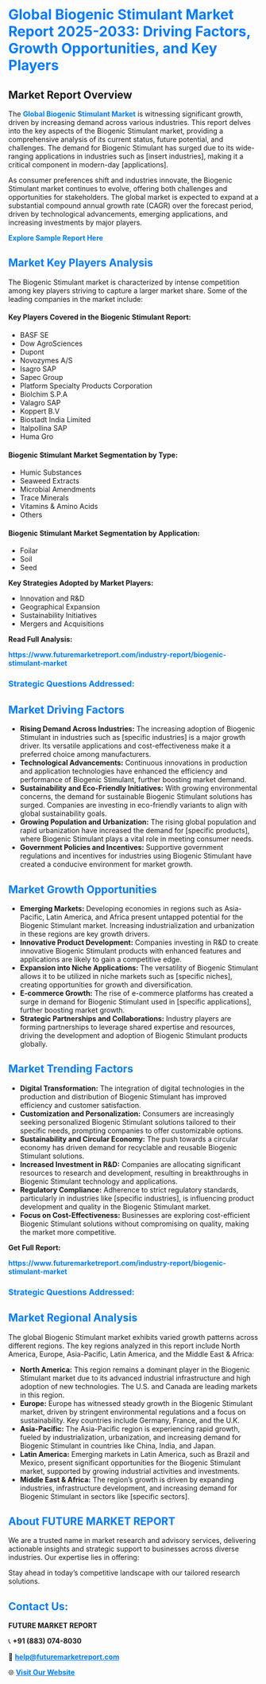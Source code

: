 <h1 style="color: #007BFF;">Global Biogenic Stimulant Market Report 2025-2033: Driving Factors, Growth Opportunities, and Key Players</h1>

<section id="overview">
<h2>Market Report Overview</h2>
<p>The <a href="https://www.futuremarketreport.com/industry-report/biogenic-stimulant-market" style="color: #007BFF; text-decoration: none;"><strong>Global Biogenic Stimulant Market</strong></a> is witnessing significant growth, driven by increasing demand across various industries. This report delves into the key aspects of the Biogenic Stimulant market, providing a comprehensive analysis of its current status, future potential, and challenges. The demand for Biogenic Stimulant has surged due to its wide-ranging applications in industries such as [insert industries], making it a critical component in modern-day [applications].</p>
<p>As consumer preferences shift and industries innovate, the Biogenic Stimulant market continues to evolve, offering both challenges and opportunities for stakeholders. The global market is expected to expand at a substantial compound annual growth rate (CAGR) over the forecast period, driven by technological advancements, emerging applications, and increasing investments by major players.</p>
</section>

<section id="overview">
<p><a href="https://www.futuremarketreport.com/request-sample/reportId=87823" style="color: #007BFF; text-decoration: none;"><strong>Explore Sample Report Here</strong></a></p>
</section>

<section id="key-players">
<h2 style="color: #007BFF;">Market Key Players Analysis</h2>
<p>The Biogenic Stimulant market is characterized by intense competition among key players striving to capture a larger market share. Some of the leading companies in the market include:</p>
<h4>Key Players Covered in the Biogenic Stimulant Report:</h4>
<ul><li>BASF SE</li><li>Dow AgroSciences</li><li>Dupont</li><li>Novozymes A/S</li><li>Isagro SAP</li><li>Sapec Group</li><li>Platform Specialty Products Corporation</li><li>Biolchim S.P.A</li><li>Valagro SAP</li><li>Koppert B.V</li><li>Biostadt India Limited</li><li>Italpollina SAP</li><li>Huma Gro</li></ul>
<h4>Biogenic Stimulant Market Segmentation by Type:</h4>
<ul><li>Humic Substances</li><li>Seaweed Extracts</li><li>Microbial Amendments</li><li>Trace Minerals</li><li>Vitamins &amp; Amino Acids</li><li>Others</li></ul>

<h4>Biogenic Stimulant Market Segmentation by Application:</h4>
<ul><li>Foilar</li><li>Soil</li><li>Seed</li></ul>
<p><strong>Key Strategies Adopted by Market Players:</strong></p>
<ul>
<li>Innovation and R&D</li>
<li>Geographical Expansion</li>
<li>Sustainability Initiatives</li>
<li>Mergers and Acquisitions</li>
</ul>
</section>

<section>
<p><strong>Read Full Analysis: </strong></p><a href="https://www.futuremarketreport.com/industry-report/biogenic-stimulant-market" style="color: #007BFF; text-decoration: none;"><strong>https://www.futuremarketreport.com/industry-report/biogenic-stimulant-market</strong></a>
<h3 style="color: #007BFF;">Strategic Questions Addressed:</h3>
</section>

<section id="driving-factors">
<h2 style="color: #007BFF;">Market Driving Factors</h2>
<ul>
<li><strong>Rising Demand Across Industries:</strong> The increasing adoption of Biogenic Stimulant in industries such as [specific industries] is a major growth driver. Its versatile applications and cost-effectiveness make it a preferred choice among manufacturers.</li>
<li><strong>Technological Advancements:</strong> Continuous innovations in production and application technologies have enhanced the efficiency and performance of Biogenic Stimulant, further boosting market demand.</li>
<li><strong>Sustainability and Eco-Friendly Initiatives:</strong> With growing environmental concerns, the demand for sustainable Biogenic Stimulant solutions has surged. Companies are investing in eco-friendly variants to align with global sustainability goals.</li>
<li><strong>Growing Population and Urbanization:</strong> The rising global population and rapid urbanization have increased the demand for [specific products], where Biogenic Stimulant plays a vital role in meeting consumer needs.</li>
<li><strong>Government Policies and Incentives:</strong> Supportive government regulations and incentives for industries using Biogenic Stimulant have created a conducive environment for market growth.</li>
</ul>
</section>

<section id="growth-opportunities">
<h2 style="color: #007BFF;">Market Growth Opportunities</h2>
<ul>
<li><strong>Emerging Markets:</strong> Developing economies in regions such as Asia-Pacific, Latin America, and Africa present untapped potential for the Biogenic Stimulant market. Increasing industrialization and urbanization in these regions are key growth drivers.</li>
<li><strong>Innovative Product Development:</strong> Companies investing in R&D to create innovative Biogenic Stimulant products with enhanced features and applications are likely to gain a competitive edge.</li>
<li><strong>Expansion into Niche Applications:</strong> The versatility of Biogenic Stimulant allows it to be utilized in niche markets such as [specific niches], creating opportunities for growth and diversification.</li>
<li><strong>E-commerce Growth:</strong> The rise of e-commerce platforms has created a surge in demand for Biogenic Stimulant used in [specific applications], further boosting market growth.</li>
<li><strong>Strategic Partnerships and Collaborations:</strong> Industry players are forming partnerships to leverage shared expertise and resources, driving the development and adoption of Biogenic Stimulant products globally.</li>
</ul>
</section>

<section id="trending-factors">
<h2 style="color: #007BFF;">Market Trending Factors</h2>
<ul>
<li><strong>Digital Transformation:</strong> The integration of digital technologies in the production and distribution of Biogenic Stimulant has improved efficiency and customer satisfaction.</li>
<li><strong>Customization and Personalization:</strong> Consumers are increasingly seeking personalized Biogenic Stimulant solutions tailored to their specific needs, prompting companies to offer customizable options.</li>
<li><strong>Sustainability and Circular Economy:</strong> The push towards a circular economy has driven demand for recyclable and reusable Biogenic Stimulant solutions.</li>
<li><strong>Increased Investment in R&D:</strong> Companies are allocating significant resources to research and development, resulting in breakthroughs in Biogenic Stimulant technology and applications.</li>
<li><strong>Regulatory Compliance:</strong> Adherence to strict regulatory standards, particularly in industries like [specific industries], is influencing product development and quality in the Biogenic Stimulant market.</li>
<li><strong>Focus on Cost-Effectiveness:</strong> Businesses are exploring cost-efficient Biogenic Stimulant solutions without compromising on quality, making the market more competitive.</li>
</ul>
</section>

<section>
<p><strong>Get Full Report: </strong></p><a href="https://www.futuremarketreport.com/industry-report/biogenic-stimulant-market" style="color: #007BFF; text-decoration: none;"><strong>https://www.futuremarketreport.com/industry-report/biogenic-stimulant-market</strong></a>
<h3 style="color: #007BFF;">Strategic Questions Addressed:</h3>
</section>


<section id="regional-analysis">
<h2 style="color: #007BFF;">Market Regional Analysis</h2>
<p>The global Biogenic Stimulant market exhibits varied growth patterns across different regions. The key regions analyzed in this report include North America, Europe, Asia-Pacific, Latin America, and the Middle East & Africa:</p>
<ul>
<li><strong>North America:</strong> This region remains a dominant player in the Biogenic Stimulant market due to its advanced industrial infrastructure and high adoption of new technologies. The U.S. and Canada are leading markets in this region.</li>
<li><strong>Europe:</strong> Europe has witnessed steady growth in the Biogenic Stimulant market, driven by stringent environmental regulations and a focus on sustainability. Key countries include Germany, France, and the U.K.</li>
<li><strong>Asia-Pacific:</strong> The Asia-Pacific region is experiencing rapid growth, fueled by industrialization, urbanization, and increasing demand for Biogenic Stimulant in countries like China, India, and Japan.</li>
<li><strong>Latin America:</strong> Emerging markets in Latin America, such as Brazil and Mexico, present significant opportunities for the Biogenic Stimulant market, supported by growing industrial activities and investments.</li>
<li><strong>Middle East & Africa:</strong> The region’s growth is driven by expanding industries, infrastructure development, and increasing demand for Biogenic Stimulant in sectors like [specific sectors].</li>
</ul>
</section>

<footer>
<h2 style="color: #007BFF;">About FUTURE MARKET REPORT</h2>
<p>We are a trusted name in market research and advisory services, delivering actionable insights and strategic support to businesses across diverse industries. Our expertise lies in offering:</p>

<p>Stay ahead in today’s competitive landscape with our tailored research solutions.</p>

<h2 style="color: #007BFF;">Contact Us:</h2>
<p><strong>FUTURE MARKET REPORT</strong></p>
<p>📞 <strong>+91 (883) 074-8030</strong></p>
<p>📧 <strong><a href="mailto:help@futuremarketreport.com" style="color: #007BFF;">help@futuremarketreport.com</a></strong></p>
<p>🌐 <strong><a href="https://www.futuremarketreport.com/" style="color: #007BFF;">Visit Our Website</a></strong></p>
</footer>